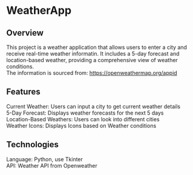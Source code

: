 # WeatherApp

## Overview
This project is a weather application that allows users to enter a city and receive real-time weather informatin. It includes a 5-day forecast and location-based weather, providing a comprehensive view of weather conditions. <br />
The information is sourced from: https://openweathermap.org/appid

## Features
Current Weather: Users can input a city to get current weather details <br />
5-Day Forecast: Displays weather forecasts for the next 5 days <br />
Location-Based Weathers: Users can look into different cities <br />
Weather Icons: Displays Icons based on Weather conditions <br />

## Technologies
Language: Python, use Tkinter <br />
API: Weather API from Openweather
